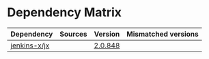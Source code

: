 # Dependency Matrix

Dependency | Sources | Version | Mismatched versions
---------- | ------- | ------- | -------------------
[jenkins-x/jx](https://github.com/jenkins-x/jx) |  | [2.0.848](https://github.com/jenkins-x/jx/releases/tag/v2.0.848) | 
